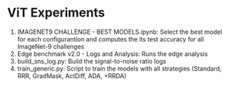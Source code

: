 # ViT Experiments


1. IMAGENET9 CHALLENGE - BEST MODELS.ipynb: Select the best model for each configurantion and computes the its test accuracy for all ImageNet-9 challenges
2. Edge benchmark v2.0 - Logs and Analysis: Runs the edge analysis 
3. build_sns_log.py: Build the signal-to-noise ratio logs 
4. train_generic.py: Script to train the models with all strategies (Standard, RRR, GradMask, ActDiff, ADA, +RRDA)

